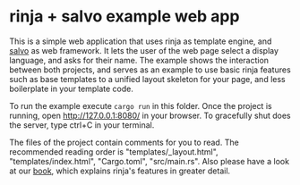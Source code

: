 # rinja + salvo example web app

This is a simple web application that uses rinja as template engine, and
[salvo](https://crates.io/crates/salvo) as web framework.
It lets the user of the web page select a display language, and asks for their name.
The example shows the interaction between both projects, and serves as an example to use
basic rinja features such as base templates to a unified layout skeleton for your page,
and less boilerplate in your template code.

To run the example execute `cargo run` in this folder.
Once the project is running, open <http://127.0.0.1:8080/> in your browser.
To gracefully shut does the server, type ctrl+C in your terminal.

The files of the project contain comments for you to read.
The recommended reading order is "templates/_layout.html", "templates/index.html",
"Cargo.toml", "src/main.rs". Also please have a look at our [book](https://rinja.readthedocs.io/),
which explains rinja's features in greater detail.
